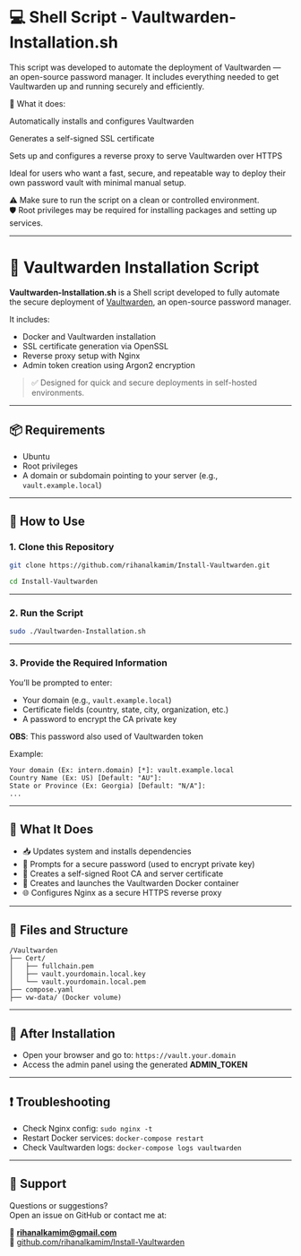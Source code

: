 # 💻 Shell Script - Vaultwarden-Installation.sh

This script was developed to automate the deployment of Vaultwarden — an open-source password manager.
It includes everything needed to get Vaultwarden up and running securely and efficiently.

🔐 What it does:

Automatically installs and configures Vaultwarden

Generates a self-signed SSL certificate

Sets up and configures a reverse proxy to serve Vaultwarden over HTTPS

Ideal for users who want a fast, secure, and repeatable way to deploy their own password vault with minimal manual setup.

⚠️ Make sure to run the script on a clean or controlled environment.  
🛡️ Root privileges may be required for installing packages and setting up services.

---
# 🔐 Vaultwarden Installation Script

**Vaultwarden-Installation.sh** is a Shell script developed to fully automate the secure deployment of [Vaultwarden](https://github.com/dani-garcia/vaultwarden), an open-source password manager.

It includes:

- Docker and Vaultwarden installation
- SSL certificate generation via OpenSSL
- Reverse proxy setup with Nginx
- Admin token creation using Argon2 encryption

> ✅ Designed for quick and secure deployments in self-hosted environments.

---

## 📦 Requirements

- Ubuntu
- Root privileges
- A domain or subdomain pointing to your server (e.g., `vault.example.local`)

---

## 🚀 How to Use

### 1. **Clone this Repository**

```bash
git clone https://github.com/rihanalkamim/Install-Vaultwarden.git
```
```bash
cd Install-Vaultwarden
```

---

### 2. **Run the Script**

```bash
sudo ./Vaultwarden-Installation.sh
```

---

### 3. **Provide the Required Information**

You’ll be prompted to enter:

- Your domain (e.g., `vault.example.local`)
- Certificate fields (country, state, city, organization, etc.)
- A password to encrypt the CA private key
                        
**OBS**: This password also used of Vaultwarden token

Example:
```
Your domain (Ex: intern.domain) [*]: vault.example.local
Country Name (Ex: US) [Default: "AU"]:
State or Province (Ex: Georgia) [Default: "N/A"]:
...
```

---

## 🔧 What It Does

- 📥 Updates system and installs dependencies
- 🔐 Prompts for a secure password (used to encrypt private key)
- 🔑 Creates a self-signed Root CA and server certificate
- 🐳 Creates and launches the Vaultwarden Docker container
- 🌐 Configures Nginx as a secure HTTPS reverse proxy

---

## 📂 Files and Structure

```
/Vaultwarden
├── Cert/
│   ├── fullchain.pem
│   ├── vault.yourdomain.local.key
│   └── vault.yourdomain.local.pem
├── compose.yaml
├── vw-data/ (Docker volume)
```

---

## 🧪 After Installation

- Open your browser and go to: `https://vault.your.domain`
- Access the admin panel using the generated **ADMIN_TOKEN**

---

## ❗ Troubleshooting

- Check Nginx config: `sudo nginx -t`
- Restart Docker services: `docker-compose restart`
- Check Vaultwarden logs: `docker-compose logs vaultwarden`

---

## 🙋 Support

Questions or suggestions?  
Open an issue on GitHub or contact me at:

📧 **rihanalkamim@gmail.com**  
🔗 [github.com/rihanalkamim/Install-Vaultwarden](https://github.com/rihanalkamim/Install-Vaultwarden)



